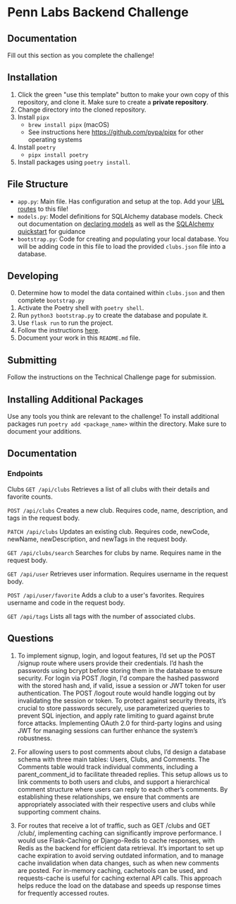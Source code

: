 # Penn Labs Backend Challenge

## Documentation

Fill out this section as you complete the challenge!

## Installation

1. Click the green "use this template" button to make your own copy of this repository, and clone it. Make sure to create a **private repository**.
2. Change directory into the cloned repository.
3. Install `pipx`
   - `brew install pipx` (macOS)
   - See instructions here https://github.com/pypa/pipx for other operating systems
4. Install `poetry`
   - `pipx install poetry`
5. Install packages using `poetry install`.

## File Structure

- `app.py`: Main file. Has configuration and setup at the top. Add your [URL routes](https://flask.palletsprojects.com/en/1.1.x/quickstart/#routing) to this file!
- `models.py`: Model definitions for SQLAlchemy database models. Check out documentation on [declaring models](https://flask-sqlalchemy.palletsprojects.com/en/2.x/models/) as well as the [SQLAlchemy quickstart](https://flask-sqlalchemy.palletsprojects.com/en/2.x/quickstart/#quickstart) for guidance
- `bootstrap.py`: Code for creating and populating your local database. You will be adding code in this file to load the provided `clubs.json` file into a database.

## Developing

0. Determine how to model the data contained within `clubs.json` and then complete `bootstrap.py`
1. Activate the Poetry shell with `poetry shell`.
2. Run `python3 bootstrap.py` to create the database and populate it.
3. Use `flask run` to run the project.
4. Follow the instructions [here](https://www.notion.so/pennlabs/Backend-Challenge-862656cb8b7048db95aaa4e2935b77e5).
5. Document your work in this `README.md` file.

## Submitting

Follow the instructions on the Technical Challenge page for submission.

## Installing Additional Packages

Use any tools you think are relevant to the challenge! To install additional packages
run `poetry add <package_name>` within the directory. Make sure to document your additions.

## Documentation

### Endpoints

Clubs
`GET /api/clubs`
Retrieves a list of all clubs with their details and favorite counts.

`POST /api/clubs`
Creates a new club. Requires code, name, description, and tags in the request body.

`PATCH /api/clubs`
Updates an existing club. Requires code, newCode, newName, newDescription, and newTags in the request body.

`GET /api/clubs/search`
Searches for clubs by name. Requires name in the request body.

`GET /api/user`
Retrieves user information. Requires username in the request body.

`POST /api/user/favorite`
Adds a club to a user's favorites. Requires username and code in the request body.

`GET /api/tags`
Lists all tags with the number of associated clubs.


## Questions

1. To implement signup, login, and logout features, I’d set up the POST /signup route where users provide their credentials. I’d hash the passwords using bcrypt before storing them in the database to ensure security. For login via POST /login, I'd compare the hashed password with the stored hash and, if valid, issue a session or JWT token for user authentication. The POST /logout route would handle logging out by invalidating the session or token. To protect against security threats, it’s crucial to store passwords securely, use parameterized queries to prevent SQL injection, and apply rate limiting to guard against brute force attacks. Implementing OAuth 2.0 for third-party logins and using JWT for managing sessions can further enhance the system’s robustness.

2. For allowing users to post comments about clubs, I’d design a database schema with three main tables: Users, Clubs, and Comments. The Comments table would track individual comments, including a parent_comment_id to facilitate threaded replies. This setup allows us to link comments to both users and clubs, and support a hierarchical comment structure where users can reply to each other’s comments. By establishing these relationships, we ensure that comments are appropriately associated with their respective users and clubs while supporting comment chains.

3. For routes that receive a lot of traffic, such as GET /clubs and GET /club/<id>, implementing caching can significantly improve performance. I would use Flask-Caching or Django-Redis to cache responses, with Redis as the backend for efficient data retrieval. It’s important to set up cache expiration to avoid serving outdated information, and to manage cache invalidation when data changes, such as when new comments are posted. For in-memory caching, cachetools can be used, and requests-cache is useful for caching external API calls. This approach helps reduce the load on the database and speeds up response times for frequently accessed routes.
